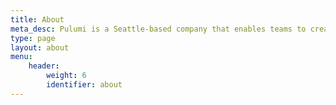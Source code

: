 ```yaml
---
title: About
meta_desc: Pulumi is a Seattle-based company that enables teams to create, deploy, and manage modern cloud applications and infrastructure.
type: page
layout: about
menu:
    header:
        weight: 6
        identifier: about
---
```

